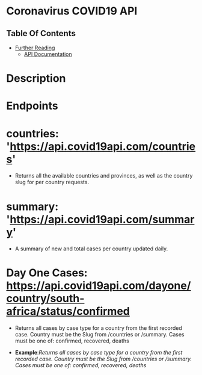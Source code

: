 # Coronavirus COVID19 API

## Table Of Contents
- [Further Reading]()
    - [API Documentation](https://documenter.getpostman.com/view/10808728/SzS8rjbc)

# Description

# Endpoints
# countries: 'https://api.covid19api.com/countries'
- Returns all the available countries and provinces, as well as the country slug for per country requests.

# summary: 'https://api.covid19api.com/summary'
- A summary of new and total cases per country updated daily.

# Day One Cases: https://api.covid19api.com/dayone/country/south-africa/status/confirmed
* Returns all cases by case type for a country from the first recorded case. Country must be the Slug from /countries or /summary. Cases must be one of: confirmed, recovered, deaths

* __Example__:_Returns all cases by case type for a country from the first recorded case. Country must be the Slug from /countries or /summary. Cases must be one of: confirmed, recovered, deaths_